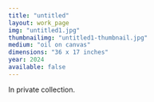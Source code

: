 ```yaml
---
title: "untitled"
layout: work_page
img: "untitled1.jpg"
thumbnailimg: "untitled1-thumbnail.jpg"
medium: "oil on canvas"
dimensions: "36 x 17 inches"
year: 2024
available: false
---
```

In private collection.